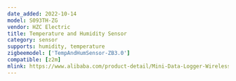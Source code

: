 ```yaml
---
date_added: 2022-10-14
model: S093TH-ZG
vendor: HZC Electric
title: Temperature and Humidity Sensor
category: sensor
supports: humidity, temperature
zigbeemodel: ['TempAndHumSensor-ZB3.0']
compatible: [z2m]
mlink: https://www.alibaba.com/product-detail/Mini-Data-Logger-Wireless-Indoor-Detector_1600554080127.html
---
```

